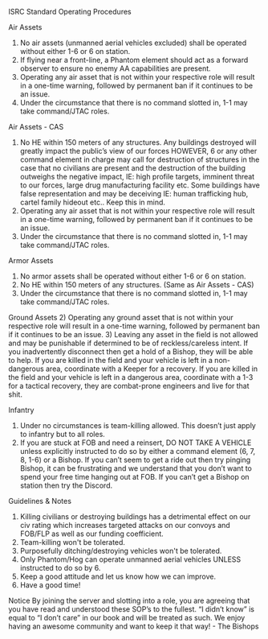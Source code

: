 ISRC Standard Operating Procedures

Air Assets
1) No air assets (unmanned aerial vehicles excluded) shall be operated without either 1-6 or 6 on station.
2) If flying near a front-line, a Phantom element should act as a forward observer to ensure no enemy AA capabilities are present.
3) Operating any air asset that is not within your respective role will result in a one-time warning, followed by permanent ban if it continues to be an issue.
4) Under the circumstance that there is no command slotted in, 1-1 may take command/JTAC roles.

Air Assets - CAS
1) No HE within 150 meters of any structures. Any buildings destroyed will greatly impact the public’s view of our forces HOWEVER, 6 or any other command element in charge may call for destruction of structures in the case that no civilians are present and the destruction of the building outweighs the negative impact, IE: high profile targets, imminent threat to our forces, large drug manufacturing facility etc. Some buildings have false representation and may be deceiving IE: human trafficking hub, cartel family hideout etc.. Keep this in mind.
2) Operating any air asset that is not within your respective role will result in a one-time warning, followed by permanent ban if it continues to be an issue.
3) Under the circumstance that there is no command slotted in, 1-1 may take command/JTAC roles.

Armor Assets
1) No armor assets shall be operated without either 1-6 or 6 on station.
2) No HE within 150 meters of any structures. (Same as Air Assets - CAS)
3) Under the circumstance that there is no command slotted in, 1-1 may take command/JTAC roles.

Ground Assets
2) Operating any ground asset that is not within your respective role will result in a one-time warning, followed by permanent ban if it continues to be an issue.
3) Leaving any asset in the field is not allowed and may be punishable if determined to be of reckless/careless intent. If you inadvertently disconnect then get a hold of a Bishop, they will be able to help. If you are killed in the field and your vehicle is left in a non-dangerous area, coordinate with a Keeper for a recovery. If you are killed in the field and your vehicle is left in a dangerous area, coordinate with a 1-3 for a tactical recovery, they are combat-prone engineers and live for that shit. 

Infantry
1) Under no circumstances is team-killing allowed. This doesn’t just apply to infantry but to all roles.
2) If you are stuck at FOB and need a reinsert, DO NOT TAKE A VEHICLE unless explicitly instructed to do so by either a command element (6, 7, 8, 1-6) or a Bishop. If you can’t seem to get a ride out then try pinging Bishop, it can be frustrating and we understand that you don’t want to spend your free time hanging out at FOB.
If you can’t get a Bishop on station then try the Discord. 

Guidelines & Notes
1) Killing civilians or destroying buildings has a detrimental effect on our civ rating which increases targeted attacks on our convoys and FOB/FLP as well as our funding coefficient.
2) Team-killing won't be tolerated.
3) Purposefully ditching/destroying vehicles won't be tolerated.
4) Only Phantom/Hog can operate unmanned aerial vehicles UNLESS instructed to do so by 6.
5) Keep a good attitude and let us know how we can improve.
6) Have a good time!

Notice
By joining the server and slotting into a role, you are agreeing that you have read and understood these SOP’s to the fullest. “I didn’t know” is equal to “I don’t care” in our book and will be treated as such. We enjoy having an awesome community and want to keep it that way! - The Bishops



